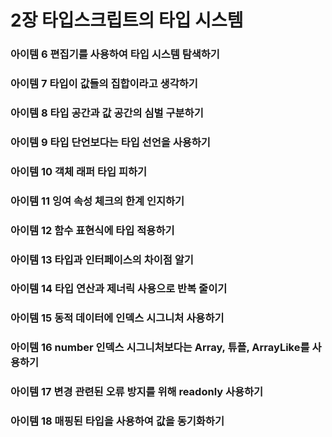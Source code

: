 # 2장 타입스크립트의 타입 시스템

### 아이템 6 편집기를 사용하여 타입 시스템 탐색하기

### 아이템 7 타입이 값들의 집합이라고 생각하기

### 아이템 8 타입 공간과 값 공간의 심벌 구분하기

### 아이템 9 타입 단언보다는 타입 선언을 사용하기

### 아이템 10 객체 래퍼 타입 피하기

### 아이템 11 잉여 속성 체크의 한계 인지하기

### 아이템 12 함수 표현식에 타입 적용하기

### 아이템 13 타입과 인터페이스의 차이점 알기

### 아이템 14 타입 연산과 제너릭 사용으로 반복 줄이기

### 아이템 15 동적 데이터에 인덱스 시그니처 사용하기

### 아이템 16 number 인덱스 시그니처보다는 Array, 튜플, ArrayLike를 사용하기

### 아이템 17 변경 관련된 오류 방지를 위해 readonly 사용하기

### 아이템 18 매핑된 타입을 사용하여 값을 동기화하기
